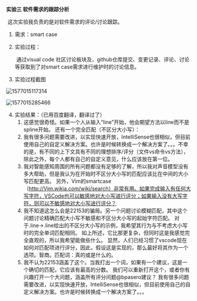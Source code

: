 **实验三 软件需求的跟踪分析**



​	这次实验我负责的是对软件需求的评论/讨论跟踪。

1. 需求：smart case 

2. 实验过程：

   ​	通过visual code 社区讨论板块及，github仓库提交、变更记录、评论、讨论等获取到了对smart case需求进行维护时的讨论信息。

3. 实验过程截图

![1577015117314](C:\Users\86180\AppData\Roaming\Typora\typora-user-images\1577015117314.png)



![1577015285466](C:\Users\86180\AppData\Roaming\Typora\typora-user-images\1577015285466.png)







4. 实验结果：（已用百度翻译，翻译过了）
   1. 这感觉很奇怪。如果一个人从输入“line”开始，他会期望方法以line而不是spline开始。
      还有一个完全匹配（不区分大小写）：
   2. 我有很多问题需要改进，以实现快速开放，IntelliSense也很相似，但目前使用自己的自定义解决方案。也许是时候转换成一个解决方案了。。。不幸的是，有不同的上下文具有不同的理想排序/评分（文件vs命令vs方法），除此之外，每个人都有自己的自定义意见，什么应该放在第一位。
   3. 我对智能感知周围的所有问题都没有足够的了解，所以我对声音模型没有多大帮助，但是我认为在开始时不区分大小写的匹配应该比在中间的大小写匹配更高。
      另外，Vim的smartcase（http://Vim.wikia.com/wiki/search）非常有用。如果完成输入有任何大写字符，VSCode也可以敏感地对大小写进行评分；如果输入没有大写字符，则可以不敏感地对大小写进行评分？
   4. 我不知道这怎么会是22153的骗局。另一个问题讨论模糊匹配，其中这个问题讨论精确匹配大小写不敏感和不区分大小写的起始字符匹配。
      对于.line->.line给出的不区分大小写的示例，我希望其行为与不考虑大小写时的完全单词匹配相同。
      如上所述，它比那更复杂，但同时这是我感觉完全直观的，所以我希望能做些什么。
      显然，人们已经习惯了vscode现在如何对匹配项进行评分，因此，假设这是实现的，那么最好将其作为一个选项。智商。匹配词：真的或是什么的。
   5. 我不认为22153涵盖了这个。当我打出一个词，如果有一个建议，这是一个确切的匹配，它应该有最高的分数。
      我们可以重新打开这个，或者你有兴趣打开一个大问题，涵盖所有评分问题@bpasero建议？
      我有很多问题需要改进，以实现快速开放，IntelliSense也很相似，但目前使用自己的自定义解决方案。也许是时候转换成一个解决方案了。。。